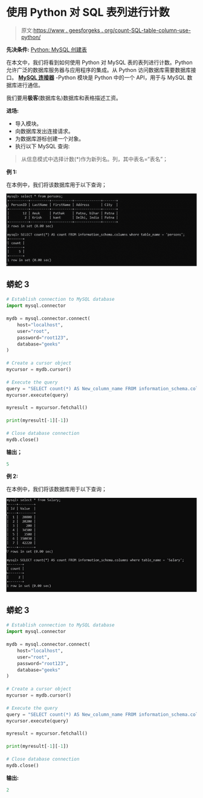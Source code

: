 # 使用 Python 对 SQL 表列进行计数

> 原文:[https://www . geesforgeks . org/count-SQL-table-column-use-python/](https://www.geeksforgeeks.org/count-sql-table-column-using-python/)

**先决条件:** [Python: MySQL 创建表](https://www.geeksforgeeks.org/python-mysql-create-table/)

在本文中，我们将看到如何使用 Python 对 MySQL 表的表列进行计数。Python 允许广泛的数据库服务器与应用程序的集成。从 Python 访问数据库需要数据库接口。 [**MySQL 连接器**](https://www.geeksforgeeks.org/mysql-connector-python-module-in-python/) -Python 模块是 Python 中的一个 API，用于与 MySQL 数据库进行通信。

我们要用**极客**(数据库名)数据库和表格描述工资。

**进场:**

*   导入模块。
*   向数据库发出连接请求。
*   为数据库游标创建一个对象。
*   执行以下 MySQL 查询:

> 从信息模式中选择计数(*)作为新列名。列，其中表名=“表名”；

**例 1:**

在本例中，我们将该数据库用于以下查询；

![](img/9573d7e99bdf3cc31dabcdd39cb6a9df.png)

## 蟒蛇 3

```py
# Establish connection to MySQL database
import mysql.connector

mydb = mysql.connector.connect(
    host="localhost",
    user="root",
    password="root123",
    database="geeks"
)

# Create a cursor object
mycursor = mydb.cursor()

# Execute the query
query = "SELECT count(*) AS New_column_name FROM information_schema.columns where table_name = 'Persons';"
mycursor.execute(query)

myresult = mycursor.fetchall()

print(myresult[-1][-1])

# Close database connection
mydb.close()
```

**输出；**

```py
5
```

**例 2:**

在本例中，我们将该数据库用于以下查询；

![](img/88bd6f817c5355979346e199a5dd1f34.png)

## 蟒蛇 3

```py
# Establish connection to MySQL database
import mysql.connector

mydb = mysql.connector.connect(
    host="localhost",
    user="root",
    password="root123",
    database="geeks"
)

# Create a cursor object
mycursor = mydb.cursor()

# Execute the query
query = "SELECT count(*) AS New_column_name FROM information_schema.columns where table_name = 'Salary';"
mycursor.execute(query)

myresult = mycursor.fetchall()

print(myresult[-1][-1])

# Close database connection
mydb.close()
```

**输出:**

```py
2
```